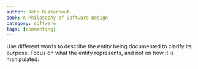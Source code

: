 ```yaml
---
author: John Ousterhout
book: A Philosophy of Software Design
category: software
tags: [commenting]
---
```

Use different words to describe the entity being documented to clarify its purpose. Focus on what the entity represents, and not on how it is manipulated.